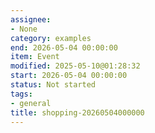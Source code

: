 ```yaml
---
assignee:
- None
category: examples
end: 2026-05-04 00:00:00
item: Event
modified: 2025-05-10@01:28:32
start: 2026-05-04 00:00:00
status: Not started
tags:
- general
title: shopping-20260504000000
---
```


